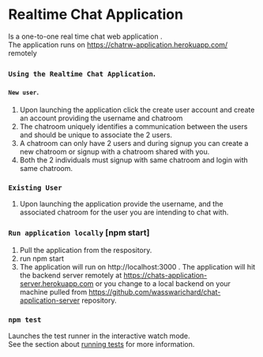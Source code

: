 # Realtime Chat Application
Is a one-to-one real time chat web application .\
The application runs on https://chatrw-application.herokuapp.com/ remotely

### `Using the Realtime Chat Application`.
#### `New user`.
1. Upon launching the application click the create user account and create an account providing the username and chatroom
1. The chatroom uniquely identifies a communication between the users and should be unique to associate the 2 users.
3. A chatroom can only have 2 users and during signup you can create a new chatroom or signup with a chatroom shared with you.
4. Both the 2 individuals must signup with same chatroom and login with same chatroom.

### `Existing User`
1. Upon launching the application provide the username, and the associated chatroom for the user you are intending to chat with.


### `Run application locally` [npm start]
1. Pull the application from the respository.
2. run npm start
3. The application will run on http://localhost:3000 . The application will hit the backend server remotely at https://chats-application-server.herokuapp.com or you change to a local backend on your machine pulled from https://github.com/wasswarichard/chat-application-server repository.

### `npm test`

Launches the test runner in the interactive watch mode.\
See the section about [running tests](https://facebook.github.io/create-react-app/docs/running-tests) for more information.

